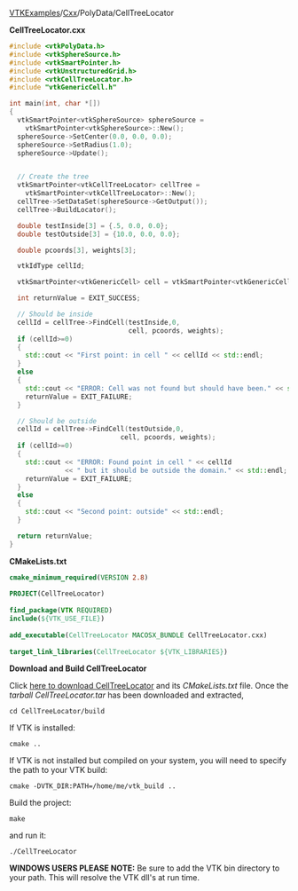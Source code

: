 [VTKExamples](/index/)/[Cxx](/Cxx)/PolyData/CellTreeLocator

**CellTreeLocator.cxx**
```c++
#include <vtkPolyData.h>
#include <vtkSphereSource.h>
#include <vtkSmartPointer.h>
#include <vtkUnstructuredGrid.h>
#include <vtkCellTreeLocator.h>
#include "vtkGenericCell.h"

int main(int, char *[])
{
  vtkSmartPointer<vtkSphereSource> sphereSource =
    vtkSmartPointer<vtkSphereSource>::New();
  sphereSource->SetCenter(0.0, 0.0, 0.0);
  sphereSource->SetRadius(1.0);
  sphereSource->Update();


  // Create the tree
  vtkSmartPointer<vtkCellTreeLocator> cellTree =
    vtkSmartPointer<vtkCellTreeLocator>::New();
  cellTree->SetDataSet(sphereSource->GetOutput());
  cellTree->BuildLocator();

  double testInside[3] = {.5, 0.0, 0.0};
  double testOutside[3] = {10.0, 0.0, 0.0};

  double pcoords[3], weights[3];

  vtkIdType cellId;

  vtkSmartPointer<vtkGenericCell> cell = vtkSmartPointer<vtkGenericCell>::New();

  int returnValue = EXIT_SUCCESS;

  // Should be inside
  cellId = cellTree->FindCell(testInside,0,
                              cell, pcoords, weights);
  if (cellId>=0)
  {
    std::cout << "First point: in cell " << cellId << std::endl;
  }
  else
  {
    std::cout << "ERROR: Cell was not found but should have been." << std::endl;
    returnValue = EXIT_FAILURE;
  }

  // Should be outside
  cellId = cellTree->FindCell(testOutside,0,
                            cell, pcoords, weights);
  if (cellId>=0)
  {
    std::cout << "ERROR: Found point in cell " << cellId
              << " but it should be outside the domain." << std::endl;
    returnValue = EXIT_FAILURE;
  }
  else
  {
    std::cout << "Second point: outside" << std::endl;
  }

  return returnValue;
}
```
**CMakeLists.txt**
```cmake
cmake_minimum_required(VERSION 2.8)
 
PROJECT(CellTreeLocator)
 
find_package(VTK REQUIRED)
include(${VTK_USE_FILE})
 
add_executable(CellTreeLocator MACOSX_BUNDLE CellTreeLocator.cxx)
 
target_link_libraries(CellTreeLocator ${VTK_LIBRARIES})
```

**Download and Build CellTreeLocator**

Click [here to download CellTreeLocator](https://github.com/lorensen/VTKWikiExamplesTarballs/raw/master/CellTreeLocator.tar) and its *CMakeLists.txt* file.
Once the *tarball CellTreeLocator.tar* has been downloaded and extracted,
```
cd CellTreeLocator/build 
```
If VTK is installed:
```
cmake ..
```
If VTK is not installed but compiled on your system, you will need to specify the path to your VTK build:
```
cmake -DVTK_DIR:PATH=/home/me/vtk_build ..
```
Build the project:
```
make
```
and run it:
```
./CellTreeLocator
```
**WINDOWS USERS PLEASE NOTE:** Be sure to add the VTK bin directory to your path. This will resolve the VTK dll's at run time.


